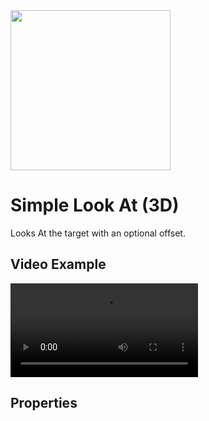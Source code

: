<img src="/assets/icons/look-at-simple.svg" height="256" width="256"/>

# Simple Look At (3D)

Looks At the target with an optional offset.

## Video Example

<video controls>
<source src="/assets/videos/look-at-simple.mp4">
</video>

## Properties

<!--@include: ./parts/look-at-target.md-->
<!--@include: ./parts/look-at-offset.md-->